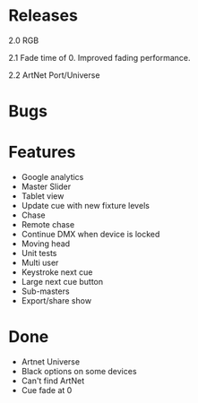 # Releases #

2.0 RGB

2.1 Fade time of 0. Improved fading performance.

2.2 ArtNet Port/Universe

# Bugs #


# Features #

* Google analytics 
* Master Slider
* Tablet view
* Update cue with new fixture levels
* Chase
* Remote chase
* Continue DMX when device is locked
* Moving head
* Unit tests
* Multi user
* Keystroke next cue
* Large next cue button
* Sub-masters
* Export/share show

# Done #
* Artnet Universe
* Black options on some devices
* Can't find ArtNet
* Cue fade at 0